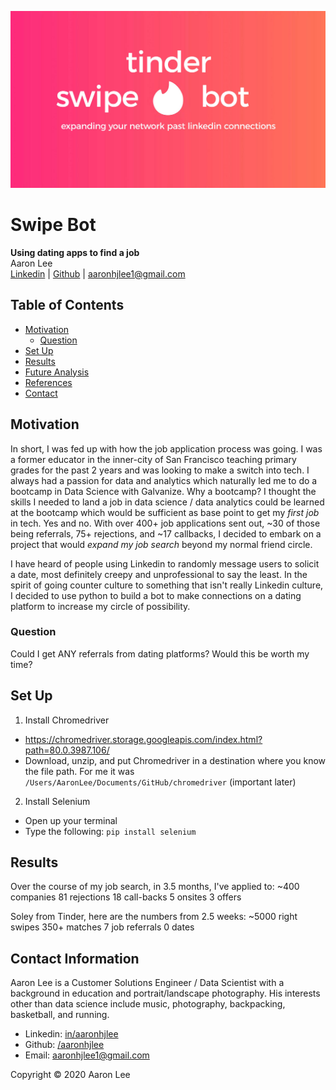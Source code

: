 ![](images/tinder_banner.jpg)

# Swipe Bot
**Using dating apps to find a job**
<br>Aaron Lee
<br>
[Linkedin](http://www.linkedin.com/in/aaronhjlee)  |  [Github](https://github.com/aaronhjlee)   |   aaronhjlee1@gmail.com

## Table of Contents

* [Motivation](#motivation)
  * [Question](#question)
* [Set Up](#set-up)
* [Results](#results)
* [Future Analysis](#future-analysis)
* [References](#references)
* [Contact](#contact-information)

## Motivation

In short, I was fed up with how the job application process was going. I was a former educator in the inner-city of San Francisco teaching primary grades for the past 2 years and was looking to make a switch into tech. I always had a passion for data and analytics which naturally led me to do a bootcamp in Data Science with Galvanize. Why a bootcamp? I thought the skills I needed to land a job in data science / data analytics could be learned at the bootcamp which would be sufficient as base point to get my *first job* in tech. Yes and no. With over 400+ job applications sent out, ~30 of those being referrals, 75+ rejections, and ~17 callbacks, I decided to embark on a project that would *expand my job search* beyond my normal friend circle. 

I have heard of people using Linkedin to randomly message users to solicit a date, most definitely creepy and unprofessional to say the least. In the spirit of going counter culture to something that isn't really Linkedin culture, I decided to use python to build a bot to make connections on a dating platform to increase my circle of possibility. 

### Question

Could I get ANY referrals from dating platforms?
Would this be worth my time?

## Set Up

1. Install Chromedriver
  - https://chromedriver.storage.googleapis.com/index.html?path=80.0.3987.106/
  - Download, unzip, and put Chromedriver in a destination where you know the file path. For me it was `/Users/AaronLee/Documents/GitHub/chromedriver` (important later)
2. Install Selenium
  - Open up your terminal
  - Type the following: `pip install selenium`

## Results

Over the course of my job search, in 3.5 months, I've applied to:
  ~400 companies
  81 rejections
  18 call-backs
  5 onsites
  3 offers

Soley from Tinder, here are the numbers from 2.5 weeks:
  ~5000 right swipes
  350+ matches
  7 job referrals
  0 dates

## Contact Information
Aaron Lee is a Customer Solutions Engineer / Data Scientist with a background in education and portrait/landscape photography. His interests other than data science include music, photography, backpacking, basketball, and running.

* Linkedin: [in/aaronhjlee](https://www.linkedin.com/in/aaronhjlee/)
* Github: [/aaronhjlee](https://github.com/Aaronhjlee)
* Email: [aaronhjlee1@gmail.com](aaronhjlee1@gmail.com)

Copyright © 2020 Aaron Lee